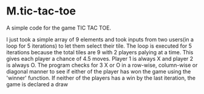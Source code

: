 # M.tic-tac-toe
A simple code for the game TIC TAC TOE.

I just took a simple array of 9 elements and took inputs from two users(in a loop for 5 iterations) to let them select their tile.
The loop is executed for 5 iterations because the total tiles are 9 with 2 players palying at a time. This gives each player a chance of 4.5 moves.
Player 1 is always X and player 2 is always O.
The program checks for 3 X or O in a row-wise, column-wise or diagonal manner to see if either of the player has won the game using the 'winner' function.
If neither of the players has a win by the last iteration, the game is declared a draw
